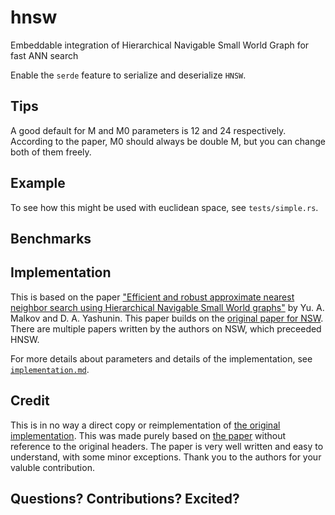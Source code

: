 # hnsw

Embeddable integration of
Hierarchical Navigable Small World Graph for fast ANN search

Enable the `serde` feature to serialize and deserialize `HNSW`.

## Tips

A good default for M and M0 parameters is 12 and 24 respectively. According to the paper, M0 should always be double M,
but you can change both of them freely.

## Example

To see how this might be used with euclidean space, see `tests/simple.rs`.
## Benchmarks

## Implementation

This is based on the paper ["Efficient and robust approximate nearest neighbor search using Hierarchical Navigable Small World graphs"](https://arxiv.org/pdf/1603.09320.pdf) by Yu. A. Malkov and D. A. Yashunin. This paper builds on the [original paper for NSW](http://www.iiis.org/CDs2011/CD2011IDI/ICTA_2011/PapersPdf/CT175ON.pdf). There are multiple papers written by the authors on NSW, which preceeded HNSW.

For more details about parameters and details of the implementation, see [`implementation.md`](./implementation.md).

## Credit

This is in no way a direct copy or reimplementation of [the original implementation](https://github.com/nmslib/hnswlib/blob/master/hnswlib/hnswalg.h). This was made purely based on [the paper](https://arxiv.org/pdf/1603.09320.pdf) without reference to the original headers. The paper is very well written and easy to understand, with some minor exceptions. Thank you to the authors for your valuble contribution.

## Questions? Contributions? Excited?
